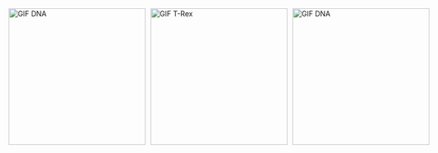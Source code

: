 <div style="display: flex; justify-content: center; align-items: center; gap: 10px;">
  <img src="https://i.giphy.com/media/v1.Y2lkPTc5MGI3NjExZjlvc3RoeHd1aHVoc3h6aGZvNDgyb3ZxNDE2ZHJiZmJvNGtuZmc5NCZlcD12MV9pbnRlcm5hbF9naWZfYnlfaWQmY3Q9cw/WmunPY9JAIwfobtjgs/giphy.gif" height="270" style="flex: 1;" alt="GIF DNA">
  <img src="https://i.giphy.com/media/v1.Y2lkPTc5MGI3NjExdWVzZTZzZTZnMTkwbTd5b3ZwbjBuZGVvY3d4Mm0wNG02b3QyZGxxMSZlcD12MV9pbnRlcm5hbF9naWZfYnlfaWQmY3Q9Zw/8UPLiVu0UNpeb6ndbv/giphy.gif" height="270" style="flex: 3;" alt="GIF T-Rex">
  <img src="https://i.giphy.com/media/v1.Y2lkPTc5MGI3NjExZjlvc3RoeHd1aHVoc3h6aGZvNDgyb3ZxNDE2ZHJiZmJvNGtuZmc5NCZlcD12MV9pbnRlcm5hbF9naWZfYnlfaWQmY3Q9cw/WmunPY9JAIwfobtjgs/giphy.gif" height="270" style="flex: 1;" alt="GIF DNA">
</div>






